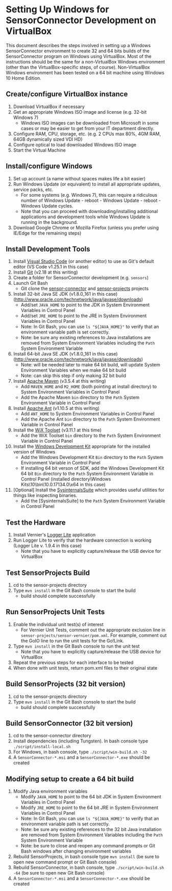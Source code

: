 # Setting Up Windows for SensorConnector Development on VirtualBox

This document describes the steps involved in setting up a Windows SensorConnector environment to create 32 and 64 bits builds of the SensorConnector program on Windows using VirtualBox. Most of the instructions should be the same for a non-VirtualBox Windows environment (other than the VirtualBox-specific steps, of course).  Non-VirtualBox Windows environment has been tested on a 64 bit machine using Windows 10 Home Edition.

## Create/configure VirtualBox instance

1. Download VirtualBox if necessary
1. Get an appropriate Windows ISO image and license (e.g. 32-bit Windows 7)
   - Windows ISO images can be downloaded from Microsoft in some cases or may be easier to get from your IT department directly.
1. Configure RAM, CPU, storage, etc. (e.g. 2 CPUs max 80%, 4GM RAM, 64GB dynamically sized VDI HD)
1. Configure optical to load downloaded Windows ISO image
1. Start the Virtual Machine

## Install/configure Windows

1. Set up account (a name without spaces makes life a bit easier)
1. Run Windows Update (or equivalent) to install all appropriate updates, service packs, etc.
   - For some systems (e.g. Windows 7), this can require a ridiculous number of Windows Update - reboot - Windows Update - reboot - Windows Update cycles.
   - Note that you can proceed with downloading/installing additional applications and development tools while Windows Update is running in the background.
1. Download Google Chrome or Mozilla Firefox (unless you prefer using IE/Edge for the remaining steps)

## Install Development Tools
1. Install [Visual Studio Code](https://code.visualstudio.com) (or another editor) to use as Git's default editor (VS Code v1.25.1 in this case)
1. Install [Git](https://git-scm/download/win) (v2.18 at this writing)
1. Create a folder for SensorConnector development (e.g. `sensors`)
1. Launch Git Bash
   - Git clone the [sensor-connector](https://github.com/concord-consortium/sensor-connector) and [sensor-projects](https://github.com/concord-consortium/sensor-projects) projects
1. Install 32-bit Java SE JDK (v1.8.0_161 in this case) (http://www.oracle.com/technetwork/java/javase/downloads)
   - Add/set `JAVA_HOME` to point to the JDK in System Environment Variables in Control Panel
   - Add/set `JRE_HOME` to point to the JRE in System Environment Variables in Control Panel
   - Note: In Git Bash, you can use `ls "${JAVA_HOME}"` to verify that an environment variable path is set correctly.
   - Note: be sure any existing references to Java installations are removed from System Environment Variables including the `Path` System Environment Variable
1. Install 64-bit Java SE JDK (v1.8.0_161 in this case) (http://www.oracle.com/technetwork/java/javase/downloads)
   - Note: will be needed later to make 64 bit build, will update System Environment Variables when we make 64 bit build
   - Note: can skip this step if only making 32 bit build 
1. Install [Apache Maven](https://maven.apache.org) (v3.5.4 at this writing)
   - Add `MAVEN_HOME` and `M2_HOME` (both pointing at install directory) to System Environment Variables in Control Panel
   - Add the Apache Maven `bin` directory to the `Path` System Environment Variable in Control Panel
1. Install [Apache Ant](https://ant.apache.org) (v1.10.5 at this writing)
   - Add `ANT_HOME` to System Environment Variables in Control Panel
   - Add the Apache Ant `bin` directory to the `Path` System Environment Variable in Control Panel
1. Install the [WiX Toolset](https://wixtoolset.org) (v3.11.1 at this time)
   - Add the WiX Toolset `bin` directory to the `Path` System Environment Variable in Control Panel
1. Install the [Windows Development Kit](https://msdn.microsoft.com/en-us/microsoft-sdks-msdn.aspx#windows) appropriate for the installed version of Windows
   - Add the Windows Development Kit `Bin` directory to the `Path` System Environment Variable in Control Panel
   - If installing 64 bit verson of SDK, add the Windows Development Kit 64 bit `Bin` directory to the `Path` System Environment Variable in Control Panel (installed directory\Windows Kits\10\bin\10.0.17134.0\x64 in this case)   
1. [Optional] Install the [SysinternalsSuite](https://docs.microsoft.com/en-us/sysinternals/downloads/sysinternals-suite) which provides useful utilities for things like inspecting binaries.
   - Add the [SysinternalsSuite] to the `Path` System Environment Variable in Control Panel

## Test the Hardware
1. Install Vernier's [Logger Lite](https://www.vernier.com/products/software/logger-lite/) application
1. Run Logger Lite to verify that the hardware connection is working (Logger Lite v. 1.9.4 in this case)
   - Note that you have to explicitly capture/release the USB device for VirtualBox

## Test SensorProjects Build
1. cd to the sensor-projects directory
1. Type `mvn install` in the Git Bash console to start the build
   - build should complete successfully

## Run SensorProjects Unit Tests
1. Enable the individual unit test(s) of interest
   - For Vernier Unit Tests, comment out the appropriate exclusion line in `sensor-projects/sensor-vernier/pom.xml`. For example, comment out the GoIO line to run the unit tests for the Go!Link.
1. Type `mvn install` in the Git Bash console to run the unit test
   - Note that you have to explicitly capture/release the USB device for VirtualBox
1. Repeat the previous steps for each interface to be tested
1. When done with unit tests, return pom.xml files to their original state

## Build SensorProjects (32 bit version)
1. cd to the sensor-projects directory
1. Type `mvn install` in the Git Bash console to start the build
   - build should complete successfully

## Build SensorConnector (32 bit version)
1. cd to the sensor-connector directory
1. Install dependencies (including Tungsten). In bash console type `./script/install-local.sh`
1. For Windows, in bash console, type `./script/win-build.sh -32`
1. A `SensorConnector-*.msi` and a `SensorConnector-*.exe` should be created

## Modifying setup to create a 64 bit build
1. Modify Java environment variables
   - Modify `JAVA_HOME` to point to the 64 bit JDK in System Environment Variables in Control Panel
   - Modify `JRE_HOME` to point to the 64 bit JRE in System Environment Variables in Control Panel
   - Note: In Git Bash, you can use `ls "${JAVA_HOME}"` to verify that an environment variable path is set correctly.
   - Note: be sure any existing references to the 32 bit Java installation are removed from System Environment Variables including the `Path` System Environment Variable 
   - Note: be sure to close and reopen any command prompts or Git Bash windows after changing environment variables
1. Rebuild SensorProjects, in bash console type `mvn install` (be sure to open new command prompt or Git Bash console)
1. Rebuild SensorConnector, in bash console, type `./script/win-build.sh -64` (be sure to open new Git Bash console)
1. A `SensorConnector-*.msi` and a `SensorConnector-*.exe` should be created
